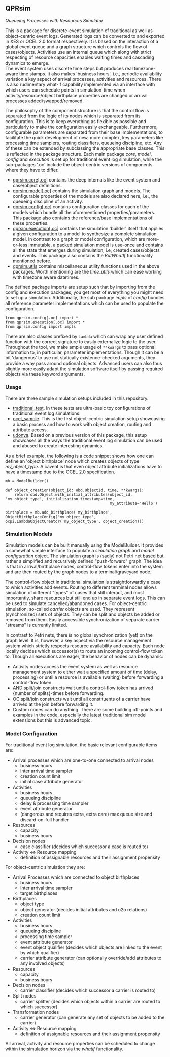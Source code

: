 ## QPRsim
_Queueing Processes with Resources Simulator_

This is a package for discrete-event simulation of traditional as well as object-centric event logs.
Generated logs can be converted to and exported in XES or OCEL 2.0 format respectively.
It is based on the interaction of a global event queue and a graph structure which controls the flow of cases/objects.
Activities use an internal queue which along with strict respecting of resource capacities enables waiting times and cascading dynamics to emerge.  
The event system uses discrete time steps but produces real timezone-aware time stamps. It also makes 'business hours', i.e., periodic availability variation a key aspect of arrival processes, activities and resources. 
There is also rudimentary what-if capability implemented via an interface with which users can schedule points in simulation-time when activity/resource/object birthplace properties are changed or arrival processes added/swapped/removed. 

The philosophy of the component structure is that the control flow is separated from the logic of its nodes which is separated from its configuration.
This is to keep everything as flexible as possible and particularly to make the configuration easily exchangeable.
Furthermore, configurable parameters are separated from their base implementations, to facilitate the quick development of new, more complex, key parameters like processing time samplers, routing classifiers, queueing discipline, etc.
Any of these can be extended by subclassing the appropriate base classes.
This is reflected in the package structure. Each main package _core_, _model_, _config_ and _execution_ is set up for traditional event log simulation, while the sub-packages '.oc' include the object-centric versions of components where they have to differ. 

- [qprsim.core[.oc]](src/qprsim/core) contains the deep internals like the event system and case/object definitions.
- [qprsim.model[.oc]](src/qprsim/model) contains the simulation graph and models. The configurable properties of the models are also declared here, i.e., the queueing discipline of an activity.
- [qprsim.config[.oc]](src/qprsim/config) contains configuration classes for each of the models which bundle all the aforementioned properties/parameters. This package also contains the reference/base implementations of these properties. 
- [qprsim.execution[.oc]](src/qprsim/execution) contains the simulation 'builder' itself that applies a given configuration to a model to synthesize a complete simulation model. In contrast to a graph or model configuration, which are more-or-less immutable, a packed simulation model is use-once and contains all the state that emerges during simulation, i.e, created cases/objects and events. This package also contains the _ButWhatIf_ functionality mentioned before. 
- [qprsim.utils](src/qprsim/utils) contains miscellaneous utility functions used in the above packages. Worth mentioning are the _time_utils_ which can ease working with timezone aware datetimes.

The defined package imports are setup such that by importing from the config and execution packages, you get most of everything you might need to set up a simulation.
Additionally, the sub package _impls_ of _config_ bundles all reference parameter implementations which can be used to populate the configuration.

```
from qprsim.config[.oc] import *
from qprsim.execution[.oc] import *
from qprsim.config import impls
```
There are also classes prefixed by ```Lambda``` which can wrap any user defined function with the correct signature to easily externalize logic to the user.  
Throughout the tool, we make ample usage of ```**kwargs``` to pass optional information to, in particular, parameter implementations.
Though it can be a bit 'dangerous' to use not statically existence-checked arguments, they provide a way pass around optional objects.
Advanced users can also thus slightly more easily adapt the simulation software itself by passing required objects via these keyword arguments.  

### Usage
There are three sample simulation setups included in this repository.
- [traditional_test](sample/traditional_test.py). In these tests are ultra-basic toy configurations of traditional event log simulations. 
- [ocel_sample](sample/ocel_sample.py). This is the first object-centric simulation setup showcasing a basic process and how to work with object creation, routing and attribute access.
- [udonya](sample/udonya.ipynb). Based on a previous version of this package, this setup showcases all the ways the traditional event log simulation can be used and abused to create interesting dynamics.

As a brief example, the following is a code snippet shows how one can define an 'object birthplace' node which creates objects of type _my_object_type_.
A caveat is that even object attribute initializations have to have a timestamp due to the OCEL 2.0 specification. 

```
mb = ModelBuilder()

def object_creation(object_id: obd.ObjectId, time, **kwargs):
    return obd.Object.with_initial_attributes(object_id, 'my_object_type', initialization_timestamp=time,
                                              my_attribute='Hello')

birthplace = mb.add_birthplace('my_birthplace', ObjectBirthplaceConfig('my_object_type', ocpi.LambdaObjectCreator('my_object_type', object_creation)))
```

### Simulation Models

Simulation models can be built manually using the ModelBuilder. It provides a somewhat simple interface to populate a _simulation graph_ and _model configuration_ object.
The simulation graph is (sadly) not Petri net based but rather a simplified and recursively defined "push-forward" graph.
The idea is that in arrival/birthplace nodes, control-flow tokens enter into the system and are then routed by the graph nodes to a terminal/graveyard node.

The control-flow object in traditional simulation is straightforwardly a case to which activities add events. Routing to different terminal nodes allows simulation of different "types" of cases that still interact, and most importantly, share resources but still end up in separate event logs.
This can be used to simulate cancelled/abandoned cases.
For object-centric simulation, so-called _carrier_ objects are used. They represent (synchronized) sets of objects. They can be split and objects be added or removed from them.
Easily accessible synchronization of separate carrier "streams" is currently limited.

In contrast to Petri nets, there is no global synchronization (yet) on the graph level.
It is, however, a key aspect via the resource management system which strictly respects resource availability and capacity. 
Each node locally decides which successor(s) to route an incoming control-flow token to.
Though all executions are eager, the behavior of nodes can be dynamic:
- Activity nodes access the event system as well as resource management system to either wait a specified amount of time (delay, processing) or until a resource is available (waiting) before forwarding a control-flow token.
- AND split/join constructs wait until a control-flow token has arrived {number of splits}-times before forwarding.
- OC split/join constructs wait until all constituents of a carrier have arrived at the join before forwarding it. 
- Custom nodes can do anything. There are some building off-points and examples in the code, especially the latest traditional sim model extensions but this is advanced topic.

### Model Configuration

For traditional event log simulation, the basic relevant configurable items are:
- Arrival processes which are one-to-one connected to arrival nodes
  - business hours
  - inter arrival time sampler
  - creation count limit
  - initial case attribute generator
- Activities
  - business hours
  - queueing discipline
  - delay & processing time sampler
  - event attribute generator
  - (dangerous and requires extra, extra care) max queue size and discard-on-full handler 
- Resources
  - capacity
  - business hours
- Decision nodes
  - case classifier (decides which successor a case is routed to)
- Activity <=> Resource mapping
  - definition of assignable resources and their assignment propensity

For object-centric simulation they are:
- Arrival Processes which are connected to object birthplaces
  - business hours
  - inter arrival time sampler
  - target birthplaces
- Birthplaces
  - object type
  - object generator (decides initial attributes and o2o relations)
  - creation count limit
- Activities
  - business hours
  - queueing discipline
  - processing time sampler
  - event attribute generator
  - event object qualifier (decides which objects are linked to the event by which qualifier)
  - carrier attribute generator (can optionally override/add attributes to any involved objects)
- Resources
  - capacity
  - business hours
- Decision nodes
  - carrier classifier (decides which successor a carrier is routed to)
- Split nodes
  - carrier splitter (decides which objects within a carrier are routed to which successor)
- Transformation nodes
  - carrier generator (can generate any set of objects to be added to the carrier)
- Activity <=> Resource mapping
  - definition of assignable resources and their assignment propensity

All arrival, activity and resource properties can be scheduled to change within the simulation horizon via the _whatif_ functionality.
